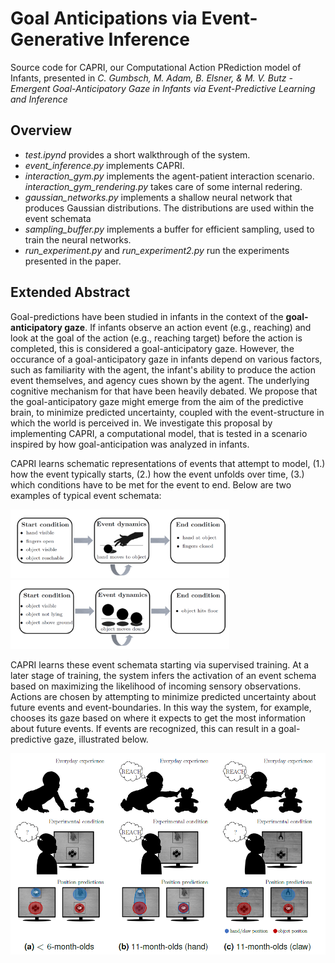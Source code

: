 # Goal Anticipations via Event-Generative Inference

Source code for CAPRI, our Computational Action PRediction model of Infants, presented in *C. Gumbsch, M. Adam, B. Elsner, & M. V. Butz - Emergent Goal-Anticipatory Gaze in Infants via Event-Predictive Learning and Inference*


## Overview

- *test.ipynd* provides a short walkthrough of the system.
- *event_inference.py* implements CAPRI.
- *interaction_gym.py* implements the agent-patient interaction scenario. *interaction_gym_rendering.py* takes care of some internal redering.
- *gaussian_networks.py* implements a shallow neural network that produces Gaussian distributions. The distributions are used within the event schemata
- *sampling_buffer.py* implements a buffer for efficient sampling, used to train the neural networks.
- *run_experiment.py* and *run_experiment2.py* run the experiments presented in the paper.


## Extended Abstract

Goal-predictions have been studied in infants in the context of the **goal-anticipatory gaze**.
If infants observe an action event (e.g., reaching) and look at the goal of the action (e.g., reaching target) before the action is completed, this is considered a goal-anticipatory gaze.
However, the occurance of a goal-anticipatory gaze in infants depend on various factors, such as familiarity with the agent, the infant's ability to produce the action event themselves, and agency cues shown by the agent.
The underlying cognitive mechanism for that have been heavily debated.
We propose that the goal-anticipatory gaze might emerge from the aim of the predictive brain, to minimize predicted uncertainty, coupled with the event-structure in which the world is perceived in.
We investigate this proposal by implementing CAPRI, a computational model, that is tested in a scenario inspired by how goal-anticipation was analyzed in infants.

CAPRI learns schematic representations of events that attempt to model, (1.) how the event typically starts, (2.) how the event unfolds over time, (3.) which conditions have to be met for the event to end.
Below are two examples of typical event schemata:

<img src="Doc/schema1.png" width="350"> <img src="Doc/schema2.png" width="350">

CAPRI learns these event schemata starting via supervised training. 
At a later stage of training, the system infers the activation of an event schema based on maximizing the likelihood of incoming sensory observations.
Actions are chosen by attempting to minimize predicted uncertainty about future events and event-boundaries.
In this way the system, for example, chooses its gaze based on where it expects to get the most information about future events.
If events are recognized, this can result in a goal-predictive gaze, illustrated below.

<img src="Doc/hypothesis.png" width="700">




